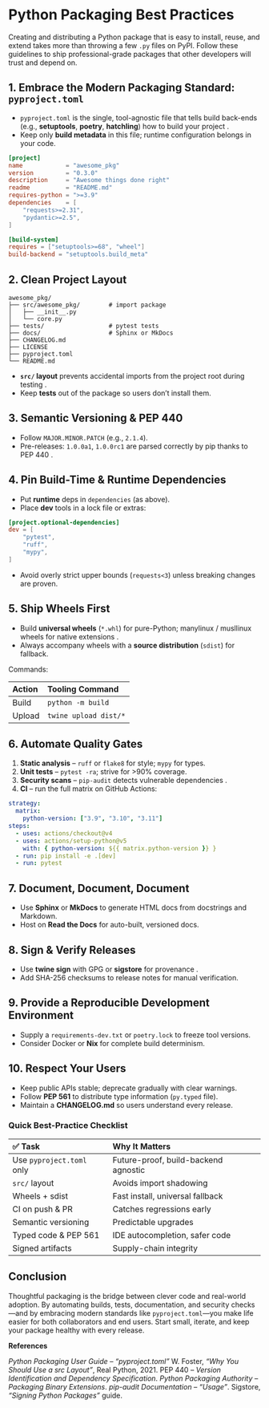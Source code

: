# Python Packaging Best Practices

Creating and distributing a Python package that is easy to install, reuse, and extend takes more than throwing a few `.py` files on PyPI. Follow these guidelines to ship professional-grade packages that other developers will trust and depend on.

## 1. Embrace the Modern Packaging Standard: `pyproject.toml`

* `pyproject.toml` is the single, tool-agnostic file that tells build back-ends (e.g., **setuptools**, **poetry**, **hatchling**) how to build your project .
* Keep only **build metadata** in this file; runtime configuration belongs in your code.

```toml
[project]
name            = "awesome_pkg"
version         = "0.3.0"
description     = "Awesome things done right"
readme          = "README.md"
requires-python = ">=3.9"
dependencies    = [
    "requests>=2.31",
    "pydantic>=2.5",
]

[build-system]
requires = ["setuptools>=68", "wheel"]
build-backend = "setuptools.build_meta"
```


## 2. Clean Project Layout

```
awesome_pkg/
├── src/awesome_pkg/        # import package
│   ├── __init__.py
│   └── core.py
├── tests/                  # pytest tests
├── docs/                   # Sphinx or MkDocs
├── CHANGELOG.md
├── LICENSE
├── pyproject.toml
└── README.md
```

* **`src/` layout** prevents accidental imports from the project root during testing .
* Keep **tests** out of the package so users don’t install them.


## 3. Semantic Versioning \& PEP 440

* Follow `MAJOR.MINOR.PATCH` (e.g., `2.1.4`).
* Pre-releases: `1.0.0a1`, `1.0.0rc1` are parsed correctly by pip thanks to PEP 440 .


## 4. Pin Build-Time \& Runtime Dependencies

* Put **runtime** deps in `dependencies` (as above).
* Place **dev** tools in a lock file or extras:

```toml
[project.optional-dependencies]
dev = [
    "pytest",
    "ruff",
    "mypy",
]
```

* Avoid overly strict upper bounds (`requests<3`) unless breaking changes are proven.


## 5. Ship Wheels First

* Build **universal wheels** (`*.whl`) for pure-Python; manylinux / musllinux wheels for native extensions .
* Always accompany wheels with a **source distribution** (`sdist`) for fallback.

Commands:


| Action | Tooling Command |
| :-- | :-- |
| Build | `python -m build` |
| Upload | `twine upload dist/*` |

## 6. Automate Quality Gates

1. **Static analysis** – `ruff` or `flake8` for style; `mypy` for types.
2. **Unit tests** – `pytest -ra`; strive for >90% coverage.
3. **Security scans** – `pip-audit` detects vulnerable dependencies .
4. **CI** – run the full matrix on GitHub Actions:
```yaml
strategy:
  matrix:
    python-version: ["3.9", "3.10", "3.11"]
steps:
  - uses: actions/checkout@v4
  - uses: actions/setup-python@v5
    with: { python-version: ${{ matrix.python-version }} }
  - run: pip install -e .[dev]
  - run: pytest
```


## 7. Document, Document, Document

* Use **Sphinx** or **MkDocs** to generate HTML docs from docstrings and Markdown.
* Host on **Read the Docs** for auto-built, versioned docs.


## 8. Sign \& Verify Releases

* Use **twine sign** with GPG or **sigstore** for provenance .
* Add SHA-256 checksums to release notes for manual verification.


## 9. Provide a Reproducible Development Environment

* Supply a `requirements-dev.txt` or `poetry.lock` to freeze tool versions.
* Consider Docker or **Nix** for complete build determinism.


## 10. Respect Your Users

* Keep public APIs stable; deprecate gradually with clear warnings.
* Follow **PEP 561** to distribute type information (`py.typed` file).
* Maintain a **CHANGELOG.md** so users understand every release.


### Quick Best-Practice Checklist

| ✅ Task | Why It Matters |
| :-- | :-- |
| Use `pyproject.toml` only | Future-proof, build-backend agnostic |
| `src/` layout | Avoids import shadowing |
| Wheels + sdist | Fast install, universal fallback |
| CI on push \& PR | Catches regressions early |
| Semantic versioning | Predictable upgrades |
| Typed code \& PEP 561 | IDE autocompletion, safer code |
| Signed artifacts | Supply-chain integrity |

## Conclusion

Thoughtful packaging is the bridge between clever code and real-world adoption. By automating builds, tests, documentation, and security checks—and by embracing modern standards like `pyproject.toml`—you make life easier for both collaborators and end users. Start small, iterate, and keep your package healthy with every release.

**References**

*Python Packaging User Guide – “pyproject.toml”*
W. Foster, *“Why You Should Use a src Layout”*, Real Python, 2021.
PEP 440 – *Version Identification and Dependency Specification*.
*Python Packaging Authority – Packaging Binary Extensions*.
*pip-audit Documentation – “Usage”*.
Sigstore, *“Signing Python Packages”* guide.

